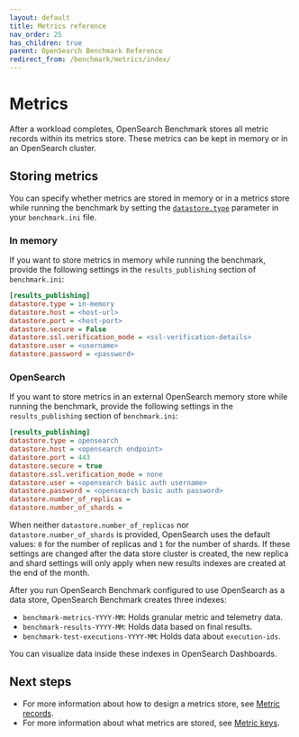 ```yaml
---
layout: default
title: Metrics reference
nav_order: 25
has_children: true
parent: OpenSearch Benchmark Reference
redirect_from: /benchmark/metrics/index/
---
```


# Metrics

After a workload completes, OpenSearch Benchmark stores all metric records within its metrics store. These metrics can be kept in memory or in an OpenSearch cluster. 

## Storing metrics

You can specify whether metrics are stored in memory or in a metrics store while running the benchmark by setting the [`datastore.type`](https://opensearch.org/docs/latest/benchmark/configuring-benchmark/#results_publishing) parameter in your `benchmark.ini` file. 

### In memory

If you want to store metrics in memory while running the benchmark, provide the following settings in the `results_publishing` section of `benchmark.ini`:

```ini
[results_publishing]
datastore.type = in-memory
datastore.host = <host-url>
datastore.port = <host-port>
datastore.secure = False
datastore.ssl.verification_mode = <ssl-verification-details>
datastore.user = <username>
datastore.password = <password>
```

### OpenSearch

If you want to store metrics in an external OpenSearch memory store while running the benchmark, provide the following settings in the `results_publishing` section of `benchmark.ini`:

```ini
[results_publishing]
datastore.type = opensearch
datastore.host = <opensearch endpoint>
datastore.port = 443
datastore.secure = true
datastore.ssl.verification_mode = none
datastore.user = <opensearch basic auth username>
datastore.password = <opensearch basic auth password>
datastore.number_of_replicas = 
datastore.number_of_shards = 
```
When neither `datastore.number_of_replicas` nor `datastore.number_of_shards` is provided, OpenSearch uses the default values: `0` for the number of replicas and `1` for the number of shards. If these settings are changed after the data store cluster is created, the new replica and shard settings will only apply when new results indexes are created at the end of the month. 

After you run OpenSearch Benchmark configured to use OpenSearch as a data store, OpenSearch Benchmark creates three indexes:

- `benchmark-metrics-YYYY-MM`: Holds granular metric and telemetry data.
- `benchmark-results-YYYY-MM`: Holds data based on final results.
- `benchmark-test-executions-YYYY-MM`: Holds data about `execution-ids`.

You can visualize data inside these indexes in OpenSearch Dashboards.


## Next steps

- For more information about how to design a metrics store, see [Metric records]({{site.url}}{{site.baseurl}}/benchmark/metrics/metric-records/).
- For more information about what metrics are stored, see [Metric keys]({{site.url}}{{site.baseurl}}/benchmark/metrics/metric-keys/).

